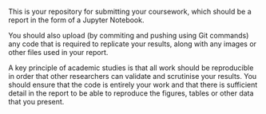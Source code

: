 This is your repository for submitting your coursework, which should
be a report in the form of a Jupyter Notebook.

You should also upload (by commiting and pushing using Git commands)
any code that is required to replicate your results, along with any
images or other files used in your report.

A key principle of academic studies is that all work should be
reproducible in order that other researchers can validate and
scrutinise your results.  You should ensure that the code is entirely
your work and that there is sufficient detail in the report to be able
to reproduce the figures, tables or other data that you present.

